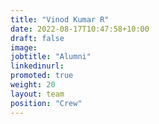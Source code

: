 ```yaml
---
title: "Vinod Kumar R"
date: 2022-08-17T10:47:58+10:00
draft: false
image: 
jobtitle: "Alumni"
linkedinurl: 
promoted: true
weight: 20
layout: team
position: "Crew"
---
```



